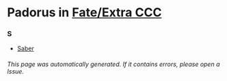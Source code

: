# Padorus in [Fate/Extra CCC](https://myanimelist.net/manga/89196/Fate_Extra_CCC)

### S
* [Saber](https://github.com/shadow578/Project-Padoru/blob/master/table-of-contents/characters/Saber.md)

###### This page was automatically generated. If it contains errors, please open a Issue.
